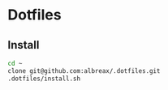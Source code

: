 # Dotfiles

## Install

```sh
cd ~
clone git@github.com:albreax/.dotfiles.git
.dotfiles/install.sh
```